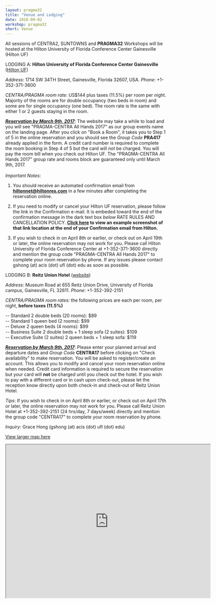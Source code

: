 ```yaml
---
layout: pragma32
title: "Venue and Lodging"
date: 2016-09-02
workshop: pragma32
short: Venue
---
```



All sessions of CENTRA2, SUNTOWNS and **PRAGMA32** Workshops will be hosted at the Hilton University of Florida Conference Center Gainesville (Hilton UF)


LODGING A:<strong> Hilton University of Florida Conference Center Gainesville</strong> (<a href="http://www3.hilton.com/en/hotels/florida/hilton-university-of-florida-conference-center-gainesville-GVNCCHF/index.html" target="_blank">Hilton UF</a>) <br />

<i>Address</i>: 1714 SW 34TH Street, Gainesville, Florida 32607, USA. <i>Phone</i>: +1-352-371-3600

<i>CENTRA/PRAGMA room rate</i>: US$144 plus taxes (11.5%) per room per night. Majority of the rooms are for double occupancy (two beds in room) and some are for single occupancy (one bed). The room rate is the same with either 1 or 2 guests staying in the room. 

**<i><a href=" http://www.hilton.com/en/hi/groups/personalized/G/GVNCCHF-PRA417-20170409/index.jhtml?WT.mc_id=POG" target="_blank">Reservation by March 9th, 2017</a></i>**: The website may take a while to load and you will see "PRAGMA-CENTRA All Hands 2017" as our group events name on the landing page. After you click on "Book a Room", it takes you to Step 1 of 5 in the online reservation and you should see the <i>Group Code</i> <strong>PRA417</strong> already applied in the form. A credit card number is required to complete the room booking in Step 4 of 5 but the card will *not* be charged. You will pay the room bill when you check out Hilton UF. The "PRAGMA-CENTRA All Hands 2017" group rate and rooms block are guaranteed only until March 9th, 2017.  <br />
<br />
<i>Important Notes</i>: 

1. You should receive an automated confirmation email from **hiltonnet@hiltonres.com** in a few minutes after completing the reservation online. 

2. If you need to modify or cancel your Hilton UF reservation, please follow the link in the Confirmation e-mail. It is embeded toward the end of the confirmation message in the dark text box *below* RATE RULES AND CANCELLATION POLICY. **[Click here](http://www.globalcentra.org/img/Hilton_modify_cancel.png) to view an example screenshot of that link location at the end of your Confirmation email from Hilton.** 

3. If you wish to check in on April 8th or earlier, or check out on April 19th or later, the online reservation may not work for you. Please call Hilton University of Florida Conference Center at +1-352-371-3600 directly and mention the group code "PRAGMA-CENTRA All Hands 2017" to complete your room reservation by phone. If any issues please contact gshong (at) acis (dot) ufl (dot) edu as soon as possible.
<p></p>

LODGING B: <strong>Reitz Union Hotel</strong> (<a href="https://www.union.ufl.edu/UnionHotel" target="_blank">website</a>)

<i>Address</i>: Museum Road at 655 Reitz Union Drive, University of Florida campus, Gainesville, FL 32611. <i>Phone</i>: +1-352-392-2151 

<i>CENTRA/PRAGMA room rates</i>: the following prices are each per room, per night, <strong>before taxes (11.5%)</strong>

-- Standard 2 double beds (20 rooms): $89<br />
-- Standard 1 queen bed (2 rooms): $99<br />
-- Deluxe 2 queen beds (4 rooms): $99<br />
-- Business Suite 2 double beds + 1 sleep sofa (2 suites): $109<br />
-- Executive Suite (2 suites) 2 queen beds + 1 sleep sofa: $119

<i><strong><a href="https://www.union.ufl.edu/UnionHotel/OnlineReservationsandAvailability" target="_blank">Reservation by March 9th, 2017</a></strong></i>: Please enter your planned arrival and departure dates and <i>Group Code</i> <strong>CENTRA17</strong> before clicking on "Check availability" to make reservation. You will be asked to register/create an account. This allows you to modify and cancel your room reservation online when needed. Credit card information is required to secure the reservation but your card will **not** be charged until you check out the hotel. If you wish to pay with a different card or in cash upon check-out, please let the reception know directly upon both check-in and check-out of Reitz Union Hotel.

<i>Tips</i>: If you wish to check in on April 8th or earlier, or check out on April 17th or later, the online reservation may not work for you. Please call Reitz Union Hotel at +1-352-392-2151 (24 hrs/day, 7 days/week) directly and mention the group code "CENTRA17" to complete your room reservation by phone.

<i>Inquiry</i>: Grace Hong (gshong (at) acis (dot) ufl (dot) edu)

<a href="https://goo.gl/AjSyvS" target="_blank">View larger map here</a>
<iframe src="https://www.google.com/maps/d/embed?mid=1y8tewMB7Ku4CbS0yLdHUf7iQ4JU" width="640" height="480"></iframe>

